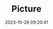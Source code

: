 ---
weight: 1
images:
- /images/edited/247.jpeg
title: Picture
date: 2023-10-28 09:20:41
tags: [luminarneo,work,ilce7m3,bench]
---